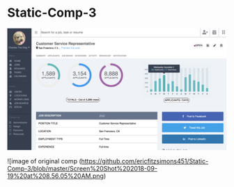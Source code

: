 # Static-Comp-3

![image of my comp](https://github.com/ericfitzsimons451/Static-Comp-3/blob/master/Screen%20Shot%202018-09-19%20at%209.51.33%20AM.png)

![image of original comp (https://github.com/ericfitzsimons451/Static-Comp-3/blob/master/Screen%20Shot%202018-09-19%20at%208.56.05%20AM.png)
